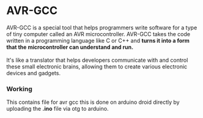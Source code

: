 # AVR-GCC
AVR-GCC is a special tool that helps programmers write software for a type of tiny computer called an AVR microcontroller. AVR-GCC takes the code written in a programming language like C or C++ and <b>turns it into a form that the microcontroller can understand and run.</b> <br>
<br>It's like a translator that helps developers communicate with and control these small electronic brains, allowing them to create various electronic devices and gadgets.
### Working 
This contains file for avr gcc this is done on arduino droid directly by uploading the <b>.ino</b> file via otg to arduino.
